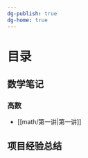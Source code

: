 ```yaml
---
dg-publish: true
dg-home: true
---
```

# 目录

## 数学笔记

### 高数

- [[math/第一讲\|第一讲]]

## 项目经验总结

